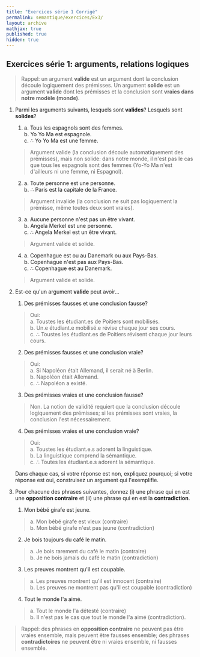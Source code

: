 ```yaml
---
title: "Exercices série 1 Corrigé"
permalink: semantique/exercices/Ex3/
layout: archive
mathjax: true
published: true
hidden: true
---
```


## Exercices série 1: arguments, relations logiques

> Rappel: un argument **valide** est un argument dont la conclusion découle logiquement des prémisses. Un argument **solide** est un argument **valide** dont les prémisses et la conclusion sont **vraies dans notre modèle (monde)**.

1. Parmi les arguments suivants, lesquels sont **valides**? Lesquels sont **solides**?

   1. a. Tous les espagnols sont des femmes.  
   b. Yo Yo Ma est espagnole.  
   c. $\therefore$ Yo Yo Ma est une femme.

   > Argument valide (la conclusion découle automatiquement des prémisses), mais non solide: dans notre monde, il n'est pas le cas que tous les espagnols sont des femmes (Yo-Yo Ma n'est d'ailleurs ni une femme, ni Espagnol).

   2. a. Toute personne est une personne.  
   b. $\therefore$ Paris est la capitale de la France.

   > Argument invalide (la conclusion ne suit pas logiquement la prémisse, même toutes deux sont vraies).

   3. a. Aucune personne n'est pas un être vivant.  
   b. Angela Merkel est une personne.  
   c. $\therefore$ Angela Merkel est un être vivant.

   > Argument valide et solide.

   4. a. Copenhague est ou au Danemark ou aux Pays-Bas.  
   b. Copenhague n'est pas aux Pays-Bas.  
   c. $\therefore$ Copenhague est au Danemark.

   > Argument valide et solide.

2. Est-ce qu'un argument **valide** peut avoir...

   1. Des prémisses fausses et une conclusion fausse?

    > Oui:  
    > a. Toustes les étudiant.es de Poitiers sont mobilisés.  
    > b. Un.e étudiant.e mobilisé.e révise chaque jour ses cours.  
    > c. $\therefore$ Toustes les étudiant.es de Poitiers révisent chaque jour leurs cours.

   2. Des prémisses fausses et une conclusion vraie?

    > Oui:  
    > a. Si Napoléon était Allemand, il serait né à Berlin.  
    > b. Napoléon était Allemand.  
    > c. $\therefore$ Napoléon a existé.

   3. Des prémisses vraies et une conclusion fausse?

    > Non. La notion de validité requiert que la conclusion découle logiquement des prémisses; si les prémisses sont vraies, la conclusion l'est nécessairement.

   4. Des prémisses vraies et une conclusion vraie?

    > Oui:  
    > a. Toustes les étudiant.e.s adorent la linguistique.  
    > b. La linguistique comprend la sémantique.  
    > c. $\therefore$ Toutes les étudiant.e.s adorent la sémantique.

   Dans chaque cas, si votre réponse est non, expliquez pourquoi; si votre réponse est oui, construisez un argument qui l'exemplifie.

3. Pour chacune des phrases suivantes, donnez (i) une phrase qui en est une **opposition contraire** et (ii) une phrase qui en est la **contradiction**.

   1. Mon bébé girafe est jeune.
   > a. Mon bébé girafe est vieux (contraire)  
   > b. Mon bébé girafe n'est pas jeune (contradiction)

   2. Je bois toujours du café le matin.
   > a. Je bois rarement du café le matin (contraire)  
   > b. Je ne bois jamais du café le matin (contradiction)

   3. Les preuves montrent qu'il est coupable.
    > a. Les preuves montrent qu'il est innocent (contraire)  
    > b. Les preuves ne montrent pas qu'il est coupable (contradiction)

   4. Tout le monde l'a aimé.
    > a. Tout le monde l'a détesté (contraire)  
    > b. Il n'est pas le cas que tout le monde l'a aimé (contradiction).

> Rappel: des phrases en **opposition contraire** ne peuvent pas être vraies ensemble, mais peuvent être fausses ensemble; des phrases **contradictoires** ne peuvent être ni vraies ensemble, ni fausses ensemble.
